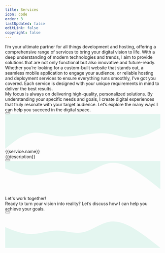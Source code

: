```yaml
---
title: Services
icon: code
order: 3
lastUpdated: false
editLink: false
copyright: false
---
```


<div class="flex flex-column gap-4 my-6">
  <div>I’m your ultimate partner for all things development and hosting, offering a comprehensive range of services to bring your digital vision to life. With a deep understanding of modern technologies and trends, I aim to provide solutions that are not only functional but also innovative and future-ready.
  </div>

  <div>
  Whether you’re looking for a custom-built website that stands out, a seamless mobile application to engage your audience, or reliable hosting and deployment services to ensure everything runs smoothly, I’ve got you covered. Each service is designed with your unique requirements in mind to deliver the best results.
  </div>

  <div>
  My focus is always on delivering high-quality, personalized solutions. By understanding your specific needs and goals, I create digital experiences that truly resonate with your target audience. Let’s explore the many ways I can help you succeed in the digital space.</div>
  <div>
        <a href="https://cal.com/stackseekers" size="large" color="deeppink" class="flex justify-content-center text-center no-underline mt-4"> 
            <Button label="Book Your Free Consultation!" icon="pi pi-calendar-clock" severity="primary" raised rounded />
        </a>
    </div>
</div>

<div class="flex flex-wrap md:gap-4 gap-2">
    <div class="grid my-6 md:col-6 p-0" :class="[{ 'md:col-12' : (index === services.length-1 || index === 0 || index === 3) }]" v-for= "(service, index) in services" :id="service.code">
        <div class="shadow-1 col-12 border-round-2xl vp-feature-item p-0" itemscope itemtype="https://schema.org/SoftwareApplication">
            <svg xmlns="http://www.w3.org/2000/svg" viewBox="0 0 1440 320"><path fill="#10b981" fill-opacity="0.1" d="M0,320L40,288C80,256,160,192,240,176C320,160,400,192,480,202.7C560,213,640,203,720,192C800,181,880,171,960,181.3C1040,192,1120,224,1200,218.7C1280,213,1360,171,1400,149.3L1440,128L1440,0L1400,0C1360,0,1280,0,1200,0C1120,0,1040,0,960,0C880,0,800,0,720,0C640,0,560,0,480,0C400,0,320,0,240,0C160,0,80,0,40,0L0,0Z"></path></svg>
            <div class="px-4 m-2">
                <div class="text-4xl font-bold mb-4">
                    <span itemprop="name">{{service.name}}</span>
                </div>
                <Image v-if="service.code" :src="`/img/service/${service.code}.jpeg`" class="" :alt="service.name" width="100%"/>
                <div class="my-4 flex flex-column gap-2">
                    <link itemprop="applicationCategory" :href="service.schema" />
                    <div itemprop="name" v-for= "(description, index) in service.descriptions" >    {{description}}
                    </div>
                    <a href="mailto:jiwan.cse@gmail.com" size="large" color="deeppink" class="flex justify-content-center text-center no-underline mt-4"> 
                    <Button label="Book Now!" icon="pi pi-briefcase" severity="primary" raised rounded />
                    </a>
                </div>
            </div>
        </div>
    </div>
</div>

<!-- Contact Me -->
<div class="border-round-md vp-feature-item" id="contact">
  <svg xmlns="http://www.w3.org/2000/svg" viewBox="0 60 1440 320"><path fill="#10b981" fill-opacity="0.1" d="M0,128L40,144C80,160,160,192,240,192C320,192,400,160,480,160C560,160,640,192,720,176C800,160,880,96,960,80C1040,64,1120,96,1200,144C1280,192,1360,256,1400,288L1440,320L1440,0L1400,0C1360,0,1280,0,1200,0C1120,0,1040,0,960,0C880,0,800,0,720,0C640,0,560,0,480,0C400,0,320,0,240,0C160,0,80,0,40,0L0,0Z"></path></svg>
  <div>
    <div class="text-center pb-4">
      <div class="my-4 text-md">Let's work together!</div>
    </div>
    <div class="mx-4 text-center text-xl">
      Ready to turn your vision into reality? Let’s discuss how I can help you achieve your goals.
    </div>
    <div class="my-4">
      <a href="mailto:jiwan.cse@gmail.com" size="large" color="deeppink" class="flex justify-content-center text-center no-underline"> 
        <Button label="Tell Us Your Needs!" icon="pi pi-briefcase" severity="primary" raised rounded />
      </a>
    </div>
    <div class="flex flex-row justify-content-end flex-wrap gap-4 mx-6">
      <a
        v-for="(socialElement, socialIndex) in social"
        :key="socialIndex"
        :href="socialElement.url"
        target="_blank"
        class="flex flex-row gap-2"
        >
        <i :class="socialElement.icon" style="font-size: 1rem"></i>
        </a>
    </div>
  </div>
  <svg xmlns="http://www.w3.org/2000/svg" viewBox="0 0 1440 320"><path fill="#10b981" fill-opacity="0.1" d="M0,128L40,144C80,160,160,192,240,192C320,192,400,160,480,160C560,160,640,192,720,176C800,160,880,96,960,80C1040,64,1120,96,1200,144C1280,192,1360,256,1400,288L1440,320L1440,320L1400,320C1360,320,1280,320,1200,320C1120,320,1040,320,960,320C880,320,800,320,720,320C640,320,560,320,480,320C400,320,320,320,240,320C160,320,80,320,40,320L0,320Z"></path></svg>
</div>

<script setup lang="ts">
const services = [
    {
        name: "Figma to Web",
        code: "FigmatoWeb",
        descriptions: [
            "Turn your Figma designs into fully functional, dynamic websites with my expertise. Leveraging the power of VueJS, ReactJS, and their robust ecosystems, I create innovative websites tailored precisely to your requirements.",
            "My solutions are fully customizable and reusable, ensuring they align perfectly with your vision, while remaining exceptionally lightweight for optimal performance."]
    },
    {
        name: "E-commerce Solutions",
        code: "E-commerceSolutions",
        descriptions:[ 
            "I specialize in building robust e-commerce platforms that empower businesses to sell their products and services online effortlessly.", 
            "My solutions are scalable, secure, and packed with advanced features to drive sales and boost customer satisfaction."]
    },
    {
        name: "Consulting and Support",
        code: "ConsultingAndTechnicalAdvisory",
        descriptions:[ 
            "Whether you're just starting your project or facing technical challenges, I'm here to provide expert guidance and support.",
            " I offer consulting services to help you make informed decisions and overcome any obstacles along the way."]
    },
    {
        name: "Custom Web Development",
        code: "CustomWebDevelopment",
        descriptions:[ 
            "I design responsive and visually stunning custom web application optimized for performance and user experience.",
            "Whether you need a simple landing page or a complex web application, I have the expertise to bring your vision to life."]
    },
    {
        name: "API Development and Integration",
        code: "APIDevelopmentAndIntegration",
        descriptions:[ 
            "Need to integrate third-party services or develop custom APIs for your application? ",
            "I specialize in creating RESTful APIs, enabling seamless communication between systems and enhancing your software's functionality."]
    },
    {
        name: "CICD",
        code: "cicd",
        descriptions:[ 
            "I specialize in designing and optimizing CI/CD pipelines to streamline your software delivery process. Utilizing tools like Jenkins, GitLab CI, I automate builds, tests, and deployments for faster, more reliable releases.",
            "My expertise in scripting and Infrastructure as Code (IaC) enhances efficiency and scalability, allowing your development team to focus on innovation. Whether you're starting from scratch or refining existing workflows, I deliver tailored solutions that boost productivity and quality in your software projects."]
    },
    {
        name: "Hosting",
        code: "hosting",
        descriptions:[ 
            "I offer comprehensive hosting services to ensure your applications run smoothly, securely, and efficiently. From setting up cloud infrastructure on AWS, or Azure to configuring and maintaining web servers, databases, and load balancers, I provide end-to-end solutions tailored to your needs.",
            "My expertise in containerization with Docker and orchestration with Kubernetes ensures scalable and resilient deployments. With a focus on uptime, security, and performance, I deliver hosting solutions that enable your business to thrive in the digital landscape."]
    }
]

const social= [
    { label: 'linkedin', icon: 'pi pi-linkedin', url: 'https://www.linkedin.com/in/jiwanghosal/' },
    { label: 'youtube', icon: 'pi pi-youtube', url: 'https://www.youtube.com/@stackseekers' },
    { label: 'stackoverflow', icon: 'pi pi-chart-bar', url: 'https://stackoverflow.com/users/10376224/stchr?tab=profile' },
    { label: 'Instagram', icon: 'pi pi-instagram', url: 'https://www.instagram.com/jiwan_ghosal/' },
  ];
</script>
